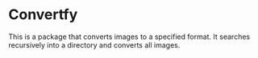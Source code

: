 # Convertfy

This is a package that converts images to a specified format. It searches recursively into a directory and converts all images.
